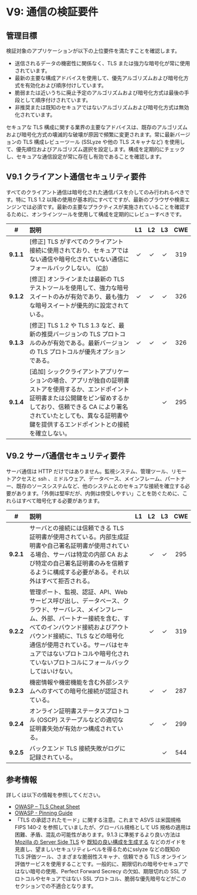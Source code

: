 # V9: 通信の検証要件

## 管理目標

検証対象のアプリケーションが以下の上位要件を満たすことを確認します。

* 送信されるデータの機密性に関係なく、TLS または強力な暗号化が常に使用されています。
* 最新の主要な構成アドバイスを使用して、優先アルゴリズムおよび暗号化方式を有効化および順序付けしています。
* 脆弱または近いうちに廃止予定のアルゴリズムおよび暗号化方式は最後の手段として順序付けされています。
* 非推奨または既知のセキュアではないアルゴリズムおよび暗号化方式は無効化されています。

セキュアな TLS 構成に関する業界の主要なアドバイスは、既存のアルゴリズムおよび暗号化方式の壊滅的な破壊が原因で頻繁に変更されます。常に最新バージョンの TLS 構成レビューツール (SSLyze や他の TLS スキャナなど) を使用して、優先順位およびアルゴリズム選択を設定します。構成を定期的にチェックし、セキュアな通信設定が常に存在し有効であることを確認します。

## V9.1 クライアント通信セキュリティ要件

すべてのクライアント通信は暗号化された通信パスを介してのみ行われるべきです。特に TLS 1.2 以降の使用が基本的にすべてですが、最新のブラウザや検索エンジンでは必須です。最新の主要なプラクティスが実施されていることを確認するために、オンラインツールを使用して構成を定期的にレビューすべきです。

| # | 説明 | L1 | L2 | L3 | CWE |
| :---: | :--- | :---: | :---:| :---: | :---: |
| **9.1.1** | [修正] TLS がすべてのクライアント接続に使用されており、セキュアではない通信や暗号化されていない通信にフォールバックしない。 ([C8](https://owasp.org/www-project-proactive-controls/#div-numbering)) | ✓ | ✓ | ✓ | 319 |
| **9.1.2** | [修正] オンラインまたは最新の TLS テストツールを使用して、強力な暗号スイートのみが有効であり、最も強力な暗号スイートが優先的に設定されている。 | ✓ | ✓ | ✓ | 326 |
| **9.1.3** | [修正] TLS 1.2 や TLS 1.3 など、最新の推奨バージョンの TLS プロトコルのみが有効である。最新バージョンの TLS プロトコルが優先オプションである。 | ✓ | ✓ | ✓ | 326 |
| **9.1.4** | [追加] シッククライアントアプリケーションの場合、アプリが独自の証明書ストアを使用するか、エンドポイント証明書または公開鍵をピン留めするかしており、信頼できる CA により署名されていたとしても、異なる証明書や鍵を提供するエンドポイントとの接続を確立しない。 |   |   | ✓ | 295 |

## V9.2 サーバ通信セキュリティ要件

サーバ通信は HTTP だけではありません。監視システム、管理ツール、リモートアクセスと ssh 、ミドルウェア、データベース、メインフレーム、パートナー、既存のソースシステムなど、他のシステムとのセキュアな接続を確立する必要があります。「外側は堅牢だが、内側は傍受しやすい」ことを防ぐために、これらはすべて暗号化する必要があります。

| # | 説明 | L1 | L2 | L3 | CWE |
| :---: | :--- | :---: | :---:| :---: | :---: |
| **9.2.1** | サーバとの接続には信頼できる TLS 証明書が使用されている。内部生成証明書や自己署名証明書が使用されている場合、サーバは特定の内部 CA および特定の自己署名証明書のみを信頼するように構成する必要がある。それ以外はすべて拒否される。 | | ✓ | ✓ | 295 |
| **9.2.2** | 管理ポート、監視、認証、API、Web サービス呼び出し、データベース、クラウド、サーバレス、メインフレーム、外部、パートナー接続を含む、すべてのインバウンド接続およびアウトバウンド接続に、TLS などの暗号化通信が使用されている。サーバはセキュアではないプロトコルや暗号化されていないプロトコルにフォールバックしてはいけない。 |  | ✓ | ✓ | 319 |
| **9.2.3** | 機密情報や機密機能を含む外部システムへのすべての暗号化接続が認証されている。 |  | ✓ | ✓ | 287 |
| **9.2.4** | オンライン証明書ステータスプロトコル (OSCP) ステープルなどの適切な証明書失効が有効かつ構成されている。 |  | ✓ | ✓ | 299 |
| **9.2.5** | バックエンド TLS 接続失敗がログに記録されている。 |  |  | ✓ | 544 |

## 参考情報

詳しくは以下の情報を参照してください。

*  [OWASP – TLS Cheat Sheet](https://cheatsheetseries.owasp.org/cheatsheets/Transport_Layer_Protection_Cheat_Sheet.html)
*  [OWASP - Pinning Guide](https://owasp.org/www-community/controls/Certificate_and_Public_Key_Pinning)
* 「TLS の承認されたモード」に関する注意。これまで ASVS は米国規格 FIPS 140-2 を参照していましたが、グローバル規格として US 規格の適用は困難、矛盾、混乱の可能性があります。9.1.3 に準拠するより良い方法は[Mozilla の Server Side TLS](https://wiki.mozilla.org/Security/Server_Side_TLS) や [既知の良い構成を生成する](https://mozilla.github.io/server-side-tls/ssl-config-generator/) などのガイドを見直し、望ましいセキュリティレベルを得るためにsslyze などの既知の TLS 評価ツール、さまざまな脆弱性スキャナ、信頼できる TLS オンライン評価サービスを使用することです。一般的に、期限切れの暗号やセキュアではない暗号の使用、Perfect Forward Secrecy の欠如、期限切れの SSL プロトコルやセキュアではない SSL プロトコル、脆弱な優先暗号などがこのセクションでの不適合となります。
